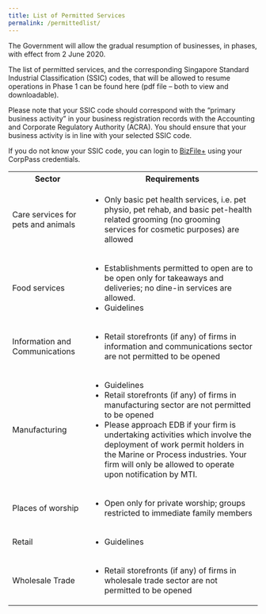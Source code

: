 ```yaml
---
title: List of Permitted Services
permalink: /permittedlist/
---
```


The Government will allow the gradual resumption of businesses, in phases, with effect from 2 June 2020. 

The list of permitted services, and the corresponding Singapore Standard Industrial Classification (SSIC) codes, that will be allowed to resume operations in Phase 1 can be found here (pdf file – both to view and downloadable).  

Please note that your SSIC code should correspond with the “primary business activity” in your business registration records with the Accounting and Corporate Regulatory Authority (ACRA). You should ensure that your business activity is in line with your selected SSIC code. 

If you do not know your SSIC code, you can login to <a href="https://www.bizfile.gov.sg/">BizFile+</a> using your CorpPass credentials. 


<table>
    <tr>
        <th>Sector</th>
        <th>Requirements</th>
    </tr>
    <tr>
        <td>Care services for pets and animals</td>
        <td>
            <ul>
                <li>
                    Only basic pet health services, i.e. pet physio, pet rehab, and basic pet-health related grooming (no grooming services for cosmetic purposes) are allowed
                </li>
            </ul>
        </td>
    </tr>
    <tr>
        <td>Food services</td>
        <td>
            <ul>
                <li>
                    Establishments permitted to open are to be open only for takeaways and deliveries; no dine-in services are allowed.
                </li>
                <li>
                    Guidelines 
                </li>
            </ul>
        </td>
    </tr>
    <tr>
        <td>Information and Communications</td>
        <td>
            <ul>
                <li>
                    Retail storefronts (if any) of firms in information and communications sector are not permitted to be opened
                </li>
            </ul>
        </td>
    </tr>
    <tr>
        <td>Manufacturing</td>
        <td>
            <ul>
                <li>
                    Guidelines 
                </li>
                <li>
                    Retail storefronts (if any) of firms in manufacturing sector are not permitted to be opened
                </li>
                <li>
                    Please approach EDB if your firm is undertaking activities which involve the deployment of work permit holders in the Marine or Process industries. Your firm will only be allowed to operate upon notification by MTI.
                </li>
            </ul>
        </td>
    </tr>
    <tr>
        <td>Places of worship</td>
        <td>
            <ul>
                <li>
                    Open only for private worship; groups restricted to immediate family members
                </li>
            </ul>
        </td>
    </tr>
    <tr>
        <td>Retail</td>
        <td>
            <ul>
                <li>
                    Guidelines 
                </li>
            </ul>
        </td>
    </tr>
    <tr>
        <td>Wholesale Trade</td>
        <td>
            <ul>
                <li>
                    Retail storefronts (if any) of firms in wholesale trade sector are not permitted to be opened
                </li>
            </ul>
        </td>
    </tr>
</table>